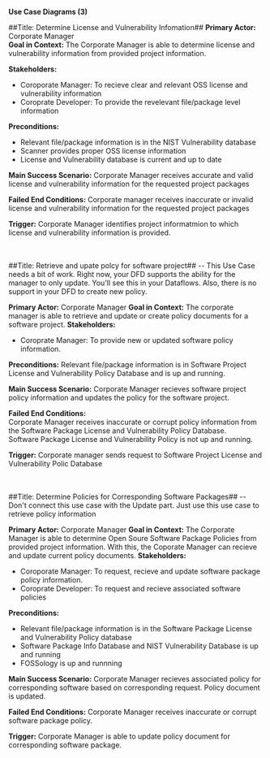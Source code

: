 **Use Case Diagrams (3)**

##Title: Determine License and Vulnerability Infomation##
**Primary Actor:** Corporate Manager <br>
**Goal in Context:** The Corporate Manager is able to determine license and vulnerability information from provided project information.

**Stakeholders:**
  - Coroporate Manager: To recieve clear and relevant OSS license and vulnerability information
  - Coroprate Developer: To provide the revelevant file/package level information

**Preconditions:**
  - Relevant file/package information is in the NIST Vulnerability database 
  - Scanner provides proper OSS license information
  - License and Vulnerability database is current and up to date
  
**Main Success Scenario:** Corporate Manager receives accurate and valid license and vulnerability information for the requested project packages

**Failed End Conditions:**  Corporate manager receives inaccurate or invalid license and vulnerability information for the requested project packages

**Trigger:** Corporate Manager identifies project informatmion to which license and vulnerability information is provided.



<br> <br>
##Title: Retrieve and upate polcy for software project## -- This Use Case needs a bit of work. Right now, your DFD supports the ability for the manager to only update. You'll see this in your Dataflows. Also, there is no support in your DFD to create new policy. 

**Primary Actor:** Corporate Manager
**Goal in Context:** The corporate manager is able to retrieve and update or create policy documents for a software project.
**Stakeholders:**
  - Coroprate Manager: To provide new or updated software policy information.

**Preconditions:** Relevant file/package information is in Software Project License and Vulnerability Policy
 Database and is up and running.
  
**Main Success Scenario:** Corporate Manager recieves software project policy information and updates the policy for the software project.

**Failed End Conditions:** <br>
Corporate Manager receives inaccurate or corrupt policy information from the Software Package License and Vulnerability Policy Database.
<br>
Software Package License and Vulnerability Policy is not up and running.

**Trigger:** Corporate manager sends request to Software Project License and Vulnerability Polic Database


<br> <br>
##Title: Determine Policies for Corresponding Software Packages## -- Don't connect this use case with the Update part. Just use this use case to retrieve policy information 

**Primary Actor:** Corporate Manager
**Goal in Context:** The Corporate Manager is able to determine Open Soure Software Package Policies from provided project information. With this, the Coporate Manager can recieve and update current policy documents.
**Stakeholders:**
  - Coroporate Manager: To request, recieve and update software package policy information.
  - Coroprate Developer: To request and recieve associated software policies

**Preconditions:**
  - Relevant file/package information is in the Software Package License and Vulnerability Policy database 
  - Software Package Info Database and NIST Vulnerability Database is up and running
  - FOSSology is up and runnning
  
**Main Success Scenario:** Corporate Manager recieves associated policy for corresponding software based on corresponding request. Policy document is updated.

**Failed End Conditions:** Corporate Manager receives inaccurate or corrupt software package policy.

**Trigger:** Corporate Manager is able to update policy document for corresponding software package.

